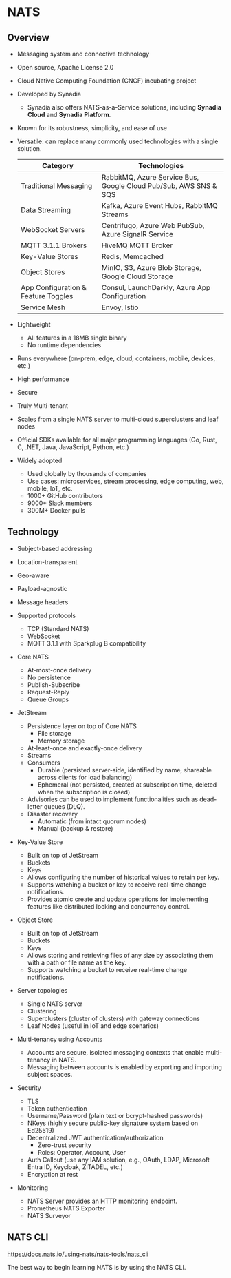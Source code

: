 # NATS

## Overview

- Messaging system and connective technology

- Open source, Apache License 2.0

- Cloud Native Computing Foundation (CNCF) incubating project

- Developed by Synadia

  - Synadia also offers NATS-as-a-Service solutions, including **Synadia Cloud** and **Synadia Platform**.

- Known for its robustness, simplicity, and ease of use

- Versatile: can replace many commonly used technologies with a single solution.

  | Category                            | Technologies                                                     |
  | ----------------------------------- | ---------------------------------------------------------------- |
  | Traditional Messaging               | RabbitMQ, Azure Service Bus, Google Cloud Pub/Sub, AWS SNS & SQS |
  | Data Streaming                      | Kafka, Azure Event Hubs, RabbitMQ Streams                        |
  | WebSocket Servers                   | Centrifugo, Azure Web PubSub, Azure SignalR Service              |
  | MQTT 3.1.1 Brokers                  | HiveMQ MQTT Broker                                               |
  | Key-Value Stores                    | Redis, Memcached                                                 |
  | Object Stores                       | MinIO, S3, Azure Blob Storage, Google Cloud Storage              |
  | App Configuration & Feature Toggles | Consul, LaunchDarkly, Azure App Configuration                    |
  | Service Mesh                        | Envoy, Istio                                                     |

- Lightweight

  - All features in a 18MB single binary
  - No runtime dependencies

- Runs everywhere (on-prem, edge, cloud, containers, mobile, devices, etc.)

- High performance

- Secure

- Truly Multi-tenant

- Scales from a single NATS server to multi-cloud superclusters and leaf nodes

- Official SDKs available for all major programming languages (Go, Rust, C, .NET, Java, JavaScript, Python, etc.)

- Widely adopted

  - Used globally by thousands of companies
  - Use cases: microservices, stream processing, edge computing, web, mobile, IoT, etc.
  - 1000+ GitHub contributors
  - 9000+ Slack members
  - 300M+ Docker pulls

## Technology

- Subject-based addressing

- Location-transparent

- Geo-aware

- Payload-agnostic

- Message headers

- Supported protocols

  - TCP (Standard NATS)
  - WebSocket
  - MQTT 3.1.1 with Sparkplug B compatibility

- Core NATS

  - At-most-once delivery
  - No persistence
  - Publish-Subscribe
  - Request-Reply
  - Queue Groups

- JetStream

  - Persistence layer on top of Core NATS
    - File storage
    - Memory storage
  - At-least-once and exactly-once delivery
  - Streams
  - Consumers
    - Durable (persisted server-side, identified by name, shareable across clients for load balancing)
    - Ephemeral (not persisted, created at subscription time, deleted when the subscription is closed)
  - Advisories can be used to implement functionalities such as dead-letter queues (DLQ).
  - Disaster recovery
    - Automatic (from intact quorum nodes)
    - Manual (backup & restore)

- Key-Value Store

  - Built on top of JetStream
  - Buckets
  - Keys
  - Allows configuring the number of historical values to retain per key.
  - Supports watching a bucket or key to receive real-time change notifications.
  - Provides atomic create and update operations for implementing features like distributed locking and concurrency control.

- Object Store

  - Built on top of JetStream
  - Buckets
  - Keys
  - Allows storing and retrieving files of any size by associating them with a path or file name as the key.
  - Supports watching a bucket to receive real-time change notifications.

- Server topologies

  - Single NATS server
  - Clustering
  - Superclusters (cluster of clusters) with gateway connections
  - Leaf Nodes (useful in IoT and edge scenarios)

- Multi-tenancy using Accounts

  - Accounts are secure, isolated messaging contexts that enable multi-tenancy in NATS.
  - Messaging between accounts is enabled by exporting and importing subject spaces.

- Security

  - TLS
  - Token authentication
  - Username/Password (plain text or bcrypt-hashed passwords)
  - NKeys (highly secure public-key signature system based on Ed25519)
  - Decentralized JWT authentication/authorization
    - Zero-trust security
    - Roles: Operator, Account, User
  - Auth Callout (use any IAM solution, e.g., OAuth, LDAP, Microsoft Entra ID, Keycloak, ZITADEL, etc.)
  - Encryption at rest

- Monitoring

  - NATS Server provides an HTTP monitoring endpoint.
  - Prometheus NATS Exporter
  - NATS Surveyor

## NATS CLI

https://docs.nats.io/using-nats/nats-tools/nats_cli

The best way to begin learning NATS is by using the NATS CLI.
